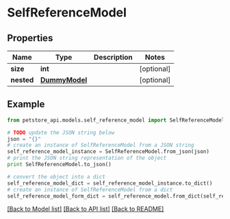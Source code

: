 # SelfReferenceModel


## Properties
Name | Type | Description | Notes
------------ | ------------- | ------------- | -------------
**size** | **int** |  | [optional] 
**nested** | [**DummyModel**](DummyModel.md) |  | [optional] 

## Example

```python
from petstore_api.models.self_reference_model import SelfReferenceModel

# TODO update the JSON string below
json = "{}"
# create an instance of SelfReferenceModel from a JSON string
self_reference_model_instance = SelfReferenceModel.from_json(json)
# print the JSON string representation of the object
print SelfReferenceModel.to_json()

# convert the object into a dict
self_reference_model_dict = self_reference_model_instance.to_dict()
# create an instance of SelfReferenceModel from a dict
self_reference_model_form_dict = self_reference_model.from_dict(self_reference_model_dict)
```
[[Back to Model list]](../README.md#documentation-for-models) [[Back to API list]](../README.md#documentation-for-api-endpoints) [[Back to README]](../README.md)



